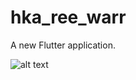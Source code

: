 # hka_ree_warr

A new Flutter application.


![alt text](https://github.com/Lolliwin/hka_ree_warr/blob/screen_shorts/master/home.png?raw=true)


